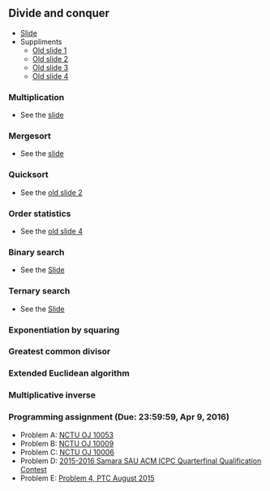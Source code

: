 ## Divide and conquer

+   [Slide](PSPT_lec10_dnc_ps.pdf)
+   Suppliments
    +   [Old slide 1](ItoA_lec02_intro.pdf)
    +   [Old slide 2](ItoA_lec03_dnc.pdf)
    +   [Old slide 3](ItoA_lec06_sorting.pdf)
    +   [Old slide 4](ItoA_lec07_order_statistics.pdf)

### Multiplication

+   See the [slide](PSPT_lec10_dnc_ps.pdf)

### Mergesort

+   See the [slide](PSPT_lec10_dnc_ps.pdf)

### Quicksort

+   See the [old slide 2](ItoA_lec03_dnc.pdf)

### Order statistics

+   See the [old slide 4](ItoA_lec07_order_statistics.pdf)

### Binary search

+   See the [Slide](PSPT_lec10_dnc_ps.pdf)

### Ternary search

+   See the [Slide](PSPT_lec10_dnc_ps.pdf)

### Exponentiation by squaring

### Greatest common divisor

### Extended Euclidean algorithm

### Multiplicative inverse

### Programming assignment (Due: 23:59:59, Apr 9, 2016)

+   Problem A: [NCTU OJ 10053](https://oj.nctu.me/groups/2/problems/10053/)
+   Problem B: [NCTU OJ 10009](https://oj.nctu.me/groups/1/problems/10009/)
+   Problem C: [NCTU OJ 10006](https://oj.nctu.me/groups/1/problems/10009/)
+   Problem D: [2015-2016 Samara SAU ACM ICPC Quarterfinal Qualification Contest](http://codeforces.com/gym/100812/problem/L)
+   Problem E: [Problem 4, PTC August 2015](http://140.116.249.152/e-Tutor/mod/programming/view.php?a=12508)